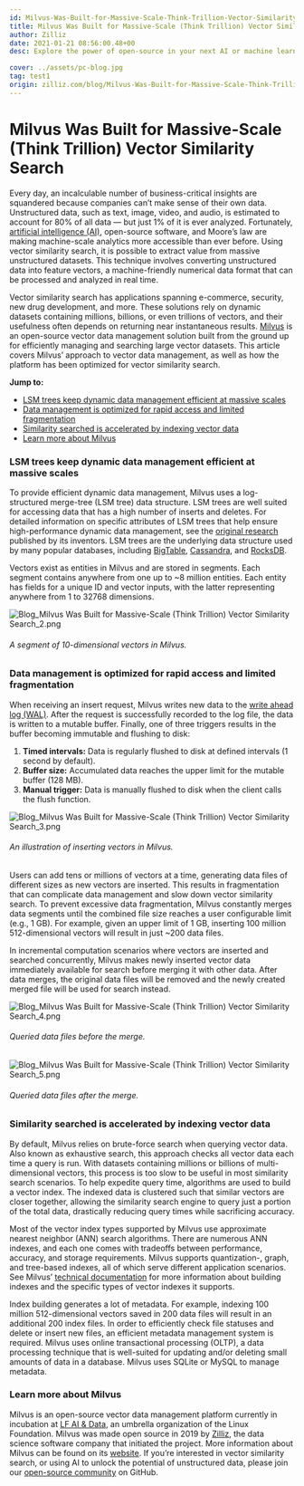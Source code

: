 ```yaml
---
id: Milvus-Was-Built-for-Massive-Scale-Think-Trillion-Vector-Similarity-Search.md
title: Milvus Was Built for Massive-Scale (Think Trillion) Vector Similarity Search
author: Zilliz
date: 2021-01-21 08:56:00.48+00
desc: Explore the power of open-source in your next AI or machine learning project. Manage massive-scale vector data and power similarity search with Milvus.

cover: ../assets/pc-blog.jpg
tag: test1
origin: zilliz.com/blog/Milvus-Was-Built-for-Massive-Scale-Think-Trillion-Vector-Similarity-Search
---
```


# Milvus Was Built for Massive-Scale (Think Trillion) Vector Similarity Search

Every day, an incalculable number of business-critical insights are squandered because companies can’t make sense of their own data. Unstructured data, such as text, image, video, and audio, is estimated to account for 80% of all data — but just 1% of it is ever analyzed. Fortunately, [artificial intelligence (AI)](https://medium.com/unstructured-data-service/the-easiest-way-to-search-among-1-billion-image-vectors-d6faf72e361f), open-source software, and Moore’s law are making machine-scale analytics more accessible than ever before. Using vector similarity search, it is possible to extract value from massive unstructured datasets. This technique involves converting unstructured data into feature vectors, a machine-friendly numerical data format that can be processed and analyzed in real time.

Vector similarity search has applications spanning e-commerce, security, new drug development, and more. These solutions rely on dynamic datasets containing millions, billions, or even trillions of vectors, and their usefulness often depends on returning near instantaneous results. [Milvus](https://milvus.io/) is an open-source vector data management solution built from the ground up for efficiently managing and searching large vector datasets. This article covers Milvus’ approach to vector data management, as well as how the platform has been optimized for vector similarity search.

**Jump to:**

- [LSM trees keep dynamic data management efficient at massive scales](#lsm-trees-keep-dynamic-data-management-efficient-at-massive-scales)
- [Data management is optimized for rapid access and limited fragmentation](#data-management-is-optimized-for-rapid-access-and-limited-fragmentation)
- [Similarity searched is accelerated by indexing vector data](#similarity-searched-is-accelerated-by-indexing-vector-data)
- [Learn more about Milvus](#learn-more-about-Milvus)

### LSM trees keep dynamic data management efficient at massive scales

To provide efficient dynamic data management, Milvus uses a log-structured merge-tree (LSM tree) data structure. LSM trees are well suited for accessing data that has a high number of inserts and deletes. For detailed information on specific attributes of LSM trees that help ensure high-performance dynamic data management, see the [original research](http://paperhub.s3.amazonaws.com/18e91eb4db2114a06ea614f0384f2784.pdf) published by its inventors. LSM trees are the underlying data structure used by many popular databases, including [BigTable](https://cloud.google.com/bigtable), [Cassandra](https://cassandra.apache.org/), and [RocksDB](https://rocksdb.org/).

Vectors exist as entities in Milvus and are stored in segments. Each segment contains anywhere from one up to ~8 million entities. Each entity has fields for a unique ID and vector inputs, with the latter representing anywhere from 1 to 32768 dimensions.

![Blog_Milvus Was Built for Massive-Scale (Think Trillion) Vector Similarity Search_2.png](https://zilliz-cms.s3.us-west-2.amazonaws.com/Blog_Milvus_Was_Built_for_Massive_Scale_Think_Trillion_Vector_Similarity_Search_2_492d31c7a0.png)

###### _A segment of 10-dimensional vectors in Milvus._

### Data management is optimized for rapid access and limited fragmentation

When receiving an insert request, Milvus writes new data to the [write ahead log (WAL)](https://milvus.io/docs/v0.11.0/write_ahead_log.md). After the request is successfully recorded to the log file, the data is written to a mutable buffer. Finally, one of three triggers results in the buffer becoming immutable and flushing to disk:

1. **Timed intervals:** Data is regularly flushed to disk at defined intervals (1 second by default).
2. **Buffer size:** Accumulated data reaches the upper limit for the mutable buffer (128 MB).
3. **Manual trigger:** Data is manually flushed to disk when the client calls the flush function.

![Blog_Milvus Was Built for Massive-Scale (Think Trillion) Vector Similarity Search_3.png](https://zilliz-cms.s3.us-west-2.amazonaws.com/Blog_Milvus_Was_Built_for_Massive_Scale_Think_Trillion_Vector_Similarity_Search_3_852dc2c9bb.png)

###### _An illustration of inserting vectors in Milvus._

Users can add tens or millions of vectors at a time, generating data files of different sizes as new vectors are inserted. This results in fragmentation that can complicate data management and slow down vector similarity search. To prevent excessive data fragmentation, Milvus constantly merges data segments until the combined file size reaches a user configurable limit (e.g., 1 GB). For example, given an upper limit of 1 GB, inserting 100 million 512-dimensional vectors will result in just ~200 data files.

In incremental computation scenarios where vectors are inserted and searched concurrently, Milvus makes newly inserted vector data immediately available for search before merging it with other data. After data merges, the original data files will be removed and the newly created merged file will be used for search instead.

![Blog_Milvus Was Built for Massive-Scale (Think Trillion) Vector Similarity Search_4.png](https://zilliz-cms.s3.us-west-2.amazonaws.com/Blog_Milvus_Was_Built_for_Massive_Scale_Think_Trillion_Vector_Similarity_Search_4_6bef3d914c.png)

###### _Queried data files before the merge._

![Blog_Milvus Was Built for Massive-Scale (Think Trillion) Vector Similarity Search_5.png](https://zilliz-cms.s3.us-west-2.amazonaws.com/Blog_Milvus_Was_Built_for_Massive_Scale_Think_Trillion_Vector_Similarity_Search_5_3851c2d789.png)

###### _Queried data files after the merge._

### Similarity searched is accelerated by indexing vector data

By default, Milvus relies on brute-force search when querying vector data. Also known as exhaustive search, this approach checks all vector data each time a query is run. With datasets containing millions or billions of multi-dimensional vectors, this process is too slow to be useful in most similarity search scenarios. To help expedite query time, algorithms are used to build a vector index. The indexed data is clustered such that similar vectors are closer together, allowing the similarity search engine to query just a portion of the total data, drastically reducing query times while sacrificing accuracy.

Most of the vector index types supported by Milvus use approximate nearest neighbor (ANN) search algorithms. There are numerous ANN indexes, and each one comes with tradeoffs between performance, accuracy, and storage requirements. Milvus supports quantization-, graph, and tree-based indexes, all of which serve different application scenarios. See Milvus’ [technical documentation](https://milvus.io/docs/v0.11.0/index.md#CPU) for more information about building indexes and the specific types of vector indexes it supports.

Index building generates a lot of metadata. For example, indexing 100 million 512-dimensional vectors saved in 200 data files will result in an additional 200 index files. In order to efficiently check file statuses and delete or insert new files, an efficient metadata management system is required. Milvus uses online transactional processing (OLTP), a data processing technique that is well-suited for updating and/or deleting small amounts of data in a database. Milvus uses SQLite or MySQL to manage metadata.

### Learn more about Milvus

Milvus is an open-source vector data management platform currently in incubation at [LF AI & Data](https://lfaidata.foundation/), an umbrella organization of the Linux Foundation. Milvus was made open source in 2019 by [Zilliz](https://zilliz.com), the data science software company that initiated the project. More information about Milvus can be found on its [website](https://milvus.io/). If you’re interested in vector similarity search, or using AI to unlock the potential of unstructured data, please join our [open-source community](https://github.com/milvus-io) on GitHub.
